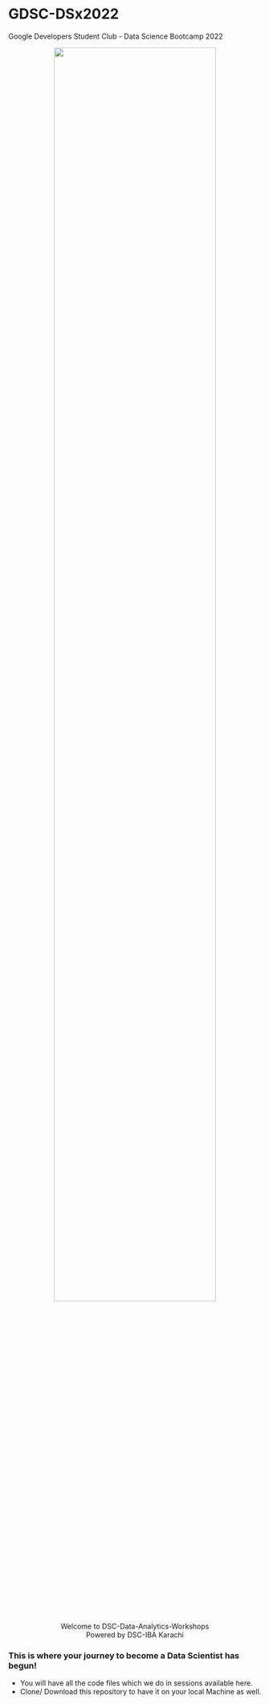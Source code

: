 # GDSC-DSx2022
Google Developers Student Club - Data Science Bootcamp 2022

<p align="center" width="100%">
    <img width="80%" src="https://github.com/Zohaib58/GDSC-DSx2022/blob/main/Session-1/Screenshots/logo-2.jpeg" id="dsc-logo"> 
    <br>
</p>

<p align="center"> Welcome to DSC-Data-Analytics-Workshops<br/>
                       Powered by DSC-IBA Karachi
    </p>

### This is where your journey to become a Data Scientist has begun! 
- You will have all the code files which we do in sessions available here.
- Clone/ Download this repository to have it on your local Machine as well.
